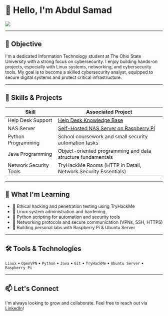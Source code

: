 # 👋 Hello, I'm Abdul Samad

<a href="https://www.linkedin.com/in/abdul-samad200/">
  <img src="https://img.shields.io/badge/-LinkedIn-0072b1?&style=for-the-badge&logo=linkedin&logoColor=white" />
</a>

---

## 🎯 Objective

I'm a dedicated Information Technology student at The Ohio State University with a strong focus on cybersecurity. I enjoy building hands-on projects, especially with Linux systems, networking, and cybersecurity tools. My goal is to become a skilled cybersecurity analyst, equipped to secure digital systems and protect critical infrastructure.

---

## 🧠 Skills & Projects

| Skill                   | Associated Project                                                                 |
|-------------------------|-------------------------------------------------------------------------------------|
| Help Desk Support       | [Help Desk Knowledge Base](https://github.com/MahmoudFroukh/Help-Desk-Knowledge-Base) |
| NAS Server              | [Self-Hosted NAS Server on Raspberry Pi](https://github.com/abdulsamaDevv/Self-Hosted-NAS-Server-on-Raspberry-Pi/blob/main/README.md)       |
| Python Programming      | School coursework and small security automation tasks                               |
| Java Programming        | Object-oriented programming and data structure fundamentals                         |
| Network Security Tools  | TryHackMe Rooms (HTTP in Detail, Network Security Essentials)                       |

---

## 🧪 What I'm Learning

- 🔐 Ethical hacking and penetration testing using TryHackMe  
- 🐧 Linux system administration and hardening  
- 🧰 Python scripting for automation and security tools  
- 📡 Networking protocols and secure communication (VPNs, SSH, HTTPS)  
- 💾 Building personal labs with Raspberry Pi & Ubuntu Server  

---

## 🛠️ Tools & Technologies

`Linux` • `OpenVPN` • `Python` • `Java` • `Git` • `TryHackMe` • `Ubuntu Server` • `Raspberry Pi`

---

## 📫 Let's Connect

I'm always looking to grow and collaborate. Feel free to reach out via [LinkedIn](https://www.linkedin.com/in/abdul-samad200/)!
